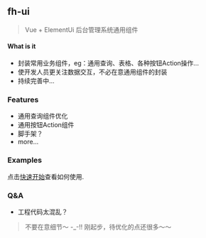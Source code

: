 ## fh-ui

> Vue + ElementUi 后台管理系统通用组件

#### What is it

* 封装常用业务组件，eg：通用查询、表格、各种按钮Action操作...
* 使开发人员更关注数据交互，不必在意通用组件的封装
* 持续完善中...

### Features

* 通用查询组件优化
* 通用按钮Action组件
* 脚手架？
* more...

### Examples

点击[快速开始](quickstart.md)查看如何使用.

### Q&A
* 工程代码太混乱？
> 不要在意细节～ -_-!! 刚起步，待优化的点还很多～～
